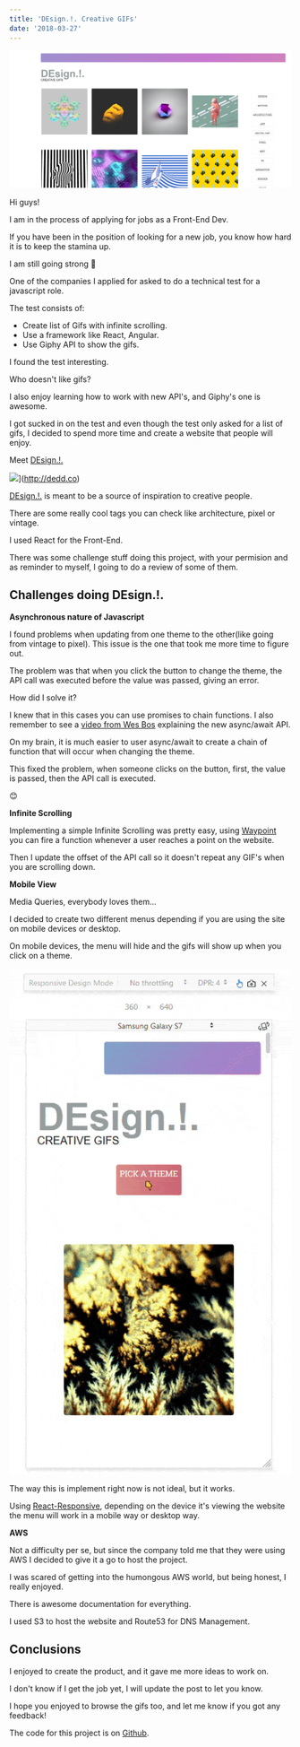 ```yaml
---
title: 'DEsign.!. Creative GIFs'
date: '2018-03-27'
---
```


![](images/Screenshot-2018-3-27-sign-.png)

Hi guys!

I am in the process of applying for jobs as a Front-End Dev.

If you have been in the position of looking for a new job, you know how hard it is to keep the stamina up.

I am still going strong 💪

One of the companies I applied for asked to do a technical test for a javascript role.

The test consists of:

- Create list of Gifs with infinite scrolling.
- Use a framework like React, Angular.
- Use Giphy API to show the gifs.

I found the test interesting.

Who doesn't like gifs?

I also enjoy learning how to work with new API's, and Giphy's one is awesome.

I got sucked in on the test and even though the test only asked for a list of gifs, I decided to spend more time and create a website that people will enjoy.

Meet [DEsign.!.](http://dedd.co)

![](images/dedd.gif)](http://dedd.co)

[DEsign.!.](http://dedd.co) is meant to be a source of inspiration to creative people.

There are some really cool tags you can check like architecture, pixel or vintage.

I used React for the Front-End.

There was some challenge stuff doing this project, with your permision and as reminder to myself, I going to do a review of some of them.

## Challenges doing DEsign.!.

**Asynchronous nature of Javascript**

I found problems when updating from one theme to the other(like going from vintage to pixel). This issue is the one that took me more time to figure out.

The problem was that when you click the button to change the theme, the API call was executed before the value was passed, giving an error.

How did I solve it?

I knew that in this cases you can use promises to chain functions. I also remember to see a [video from Wes Bos](https://www.youtube.com/watch?v=9YkUCxvaLEk&t=60s) explaining the new async/await API.

On my brain, it is much easier to user async/await to create a chain of function that will occur when changing the theme.

This fixed the problem, when someone clicks on the button, first, the value is passed, then the API call is executed.

😊

**Infinite Scrolling**

Implementing a simple Infinite Scrolling was pretty easy, using [Waypoint](https://www.npmjs.com/package/react-waypoint) you can fire a function whenever a user reaches a point on the website.

Then I update the offset of the API call so it doesn't repeat any GIF's when you are scrolling down.

**Mobile View**

Media Queries, everybody loves them...

I decided to create two different menus depending if you are using the site on mobile devices or desktop.

On mobile devices, the menu will hide and the gifs will show up when you click on a theme.

![](images/dedd-mobile-menu.gif)

The way this is implement right now is not ideal, but it works.

Using [React-Responsive](https://www.npmjs.com/package/react-responsive), depending on the device it's viewing the website the menu will work in a mobile way or desktop way.

**AWS**

Not a difficulty per se, but since the company told me that they were using AWS I decided to give it a go to host the project.

I was scared of getting into the humongous AWS world, but being honest, I really enjoyed.

There is awesome documentation for everything.

I used S3 to host the website and Route53 for DNS Management.

## Conclusions

I enjoyed to create the product, and it gave me more ideas to work on.

I don't know if I get the job yet, I will update the post to let you know.

I hope you enjoyed to browse the gifs too, and let me know if you got any feedback!

The code for this project is on [Github](https://github.com/DanielGarciaGuillen/og).
